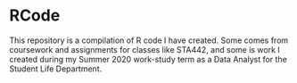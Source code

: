 # RCode
This repository is a compilation of R code I have created. Some comes from coursework and assignments for classes like
STA442, and some is work I created during my Summer 2020 work-study term as a Data Analyst for the Student Life Department.

